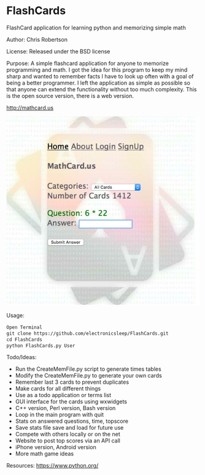 FlashCards
==========

FlashCard application for learning python and memorizing simple math

Author: Chris Robertson

License: Released under the BSD license

Purpose: A simple flashcard application for anyone to memorize programming and math. I got the idea for this program to keep my mind sharp and wanted to remember facts I have to look up often with a goal of being a better programmer. I left the application as simple as possible so that anyone can extend the functionality without too much complexity. This is the open source version, there is a web version. 

http://mathcard.us

![Alt text](screenshot.jpg?raw=true "ScreenShot")

Usage:
```
Open Terminal
git clone https://github.com/electronicsleep/FlashCards.git
cd FlashCards
python FlashCards.py User
```

Todo/Ideas:
* Run the CreateMemFile.py script to generate times tables
* Modify the CreateMemFile.py to generate your own cards
* Remember last 3 cards to prevent duplicates
* Make cards for all different things
* Use as a todo application or terms list
* GUI interface for the cards using wxwidgets
* C++ version, Perl version, Bash version
* Loop in the main program with quit
* Stats on answered questions, time, topscore
* Save stats file save and load for future use
* Compete with others locally or on the net
* Website to post top scores via an API call
* iPhone version, Android version
* More math game ideas

Resources:
https://www.python.org/
